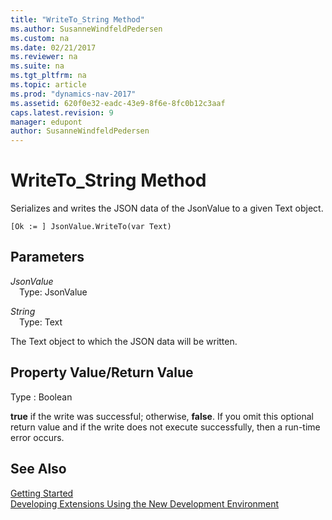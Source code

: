 ```yaml
---
title: "WriteTo_String Method"
ms.author: SusanneWindfeldPedersen
ms.custom: na
ms.date: 02/21/2017
ms.reviewer: na
ms.suite: na
ms.tgt_pltfrm: na
ms.topic: article
ms.prod: "dynamics-nav-2017"
ms.assetid: 620f0e32-eadc-43e9-8f6e-8fc0b12c3aaf
caps.latest.revision: 9
manager: edupont
author: SusanneWindfeldPedersen
---
```


# WriteTo_String Method

Serializes and writes the JSON data of the JsonValue to a given Text object.

```
[Ok := ] JsonValue.WriteTo(var Text)
```

## Parameters
*JsonValue*  
&emsp;Type: JsonValue

*String*  
&emsp;Type: Text

The Text object to which the JSON data will be written.

## Property Value/Return Value
Type : Boolean

**true** if the write was successful; otherwise, **false**.
If you omit this optional return value and if the write does not execute successfully, then a run-time error occurs.

## See Also
[Getting Started](newdev-get-started.md)  
[Developing Extensions Using the New Development Environment](newdev-dev-overview.md)
